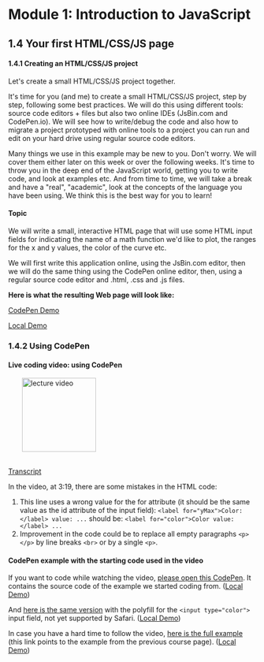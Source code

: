 # Module 1: Introduction to JavaScript

## 1.4 Your first HTML/CSS/JS page

#### 1.4.1 Creating an HTML/CSS/JS project

Let's create a small HTML/CSS/JS project together.

It's time for you (and me) to create a small HTML/CSS/JS project, step by step, following some best practices. We will do this using different tools: source code editors + files but also two online IDEs (JsBin.com and CodePen.io). We will see how to write/debug the code and also how to migrate a project prototyped with online tools to a project you can run and edit on your hard drive using regular source code editors.

Many things we use in this example may be new to you. Don't worry. We will cover them either later on this week or over the following weeks. It's time to throw you in the deep end of the JavaScript world, getting you to write code, and look at examples etc. And from time to time, we will take a break and have a "real", "academic", look at the concepts of the language you have been using. We think this is the best way for you to learn!

#### Topic

We will write a small, interactive HTML page that will use some HTML input fields for indicating the name of a math function we'd like to plot, the ranges for the x and y values, the color of the curve etc.

We will first write this application online, using the JsBin.com editor, then we will do the same thing using the CodePen online editor, then, using a regular source code editor and .html, .css and .js files.

__Here is what the resulting Web page will look like:__

[CodePen Demo](https://codepen.io/w3devcampus/pen/bqGboZ)

[Local Demo](src/01d-example01.html)


### 1.4.2 Using CodePen

#### Live coding video: using CodePen

<a href="https://edx-video.net/W3CJSIXX2016-V001300_DTH.mp4" target="_BLANK">
  <img style="margin-left: 2em;" src="https://bit.ly/2JtB40Q" alt="lecture video" width=150/>
</a><br/><br/>

[Transcript](https://tinyurl.com/yxs66n8t)

In the video, at 3:19, there are some mistakes in the HTML code:

1. This line uses a wrong value for the for attribute (it should be the same value as the id attribute of the input field): `<label for="yMax">Color: </label> value: ...` should be: `<label for="color">Color value: </label> ...`
1. Improvement in the code could be to replace all empty paragraphs `<p></p>` by line breaks `<br>` or by a single `<p>`.


#### CodePen example with the starting code used in the video

If you want to code while watching the video, [please open this CodePen](https://codepen.io/w3devcampus/pen/GmbpzZ). It contains the source code of the example we started coding from. ([Local Demo](src/01d-example02.html))

And [here is the same version](https://codepen.io/w3devcampus/pen/PjomvR?editors=1000#0) with the polyfill for the `<input type="color">` input field, not yet supported by Safari. ([Local Demo](src/01d-example03.html))

In case you have a hard time to follow the video, [here is the full example](https://codepen.io/w3devcampus/pen/bqGboZ) (this link points to the example from the previous course page). ([Local Demo](src/01d-example04.html))







